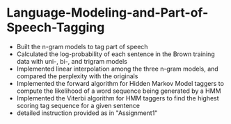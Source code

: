 # Language-Modeling-and-Part-of-Speech-Tagging
* Built the n-gram models to tag part of speech
* Calculated the log-probability of each sentence in the Brown training data with uni-, bi-, and trigram models
* Implemented linear interpolation among the three n-gram models, and compared the perplexity with the originals
* Implemented the forward algorithm for Hidden Markov Model taggers to compute the likelihood of a word sequence being generated by a HMM
* Implemented the Viterbi algorithm for HMM taggers to find the highest scoring tag sequence for a given sentence
* detailed instruction provided as in "Assignment1"

